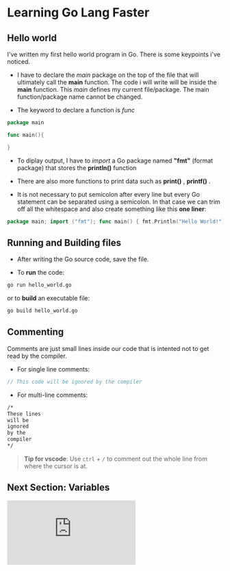 
# Learning Go Lang Faster

## Hello world

I've written my first hello world program in Go. There is some keypoints i've noticed. 


- I have to declare the _main_ package on the top of the file that will ultimately call the **main** function. The code i will write will be inside the **main** function. This _main_ defines my current file/package. The main function/package name cannot be changed.

- The keyword to declare a function is _func_

```go
package main

func main(){

}
```


- To diplay output, I have to _import_ a Go package named **"fmt"** (format package) that stores the **println()** function

- There are also more functions to print data such as **print()** , **printf()** .

- It is not necessary to put semicolon after every line but every Go statement can be separated using a semicolon. In that case we can trim off all the whitespace and also create something like this **one liner**:

```go
package main; import ("fmt"); func main() { fmt.Println("Hello World!");}
```


## Running and Building files 

- After writing the Go source code, save the file.

- To **run** the code:

```bash
go run hello_world.go
```

or to **build** an executable file: 

```bash
go build hello_world.go
```


## Commenting 

Comments are just small lines inside our code that is intented not to get read by the compiler. 

- For single line comments:

```go
// This code will be ignored by the compiler
```

- For multi-line comments:

```bash
/*
These lines
will be
ignored
by the
compiler
*/
```

> **Tip for vscode**: Use `ctrl` + `/` to comment out the whole line from where the cursor is at. 

## Next Section: Variables

![Jump to variables notes &rarr;](https://github.com/StrandedDev/Learning-Go-faster/blob/main/Topics/Variables/variables_notes.md)